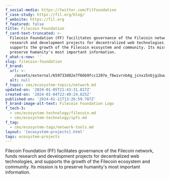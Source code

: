 ```yaml
---
f_social-media: https://twitter.com/FilFoundation
f_case-study: https://fil.org/blog/
f_website: https://fil.org
f_featured: false
title: Filecoin Foundation
f_card-text-truncated: >-
  Filecoin Foundation (FF) facilitates governance of the Filecoin network, funds
  research and development projects for decentralized web technologies, and
  supports the growth of the Filecoin ecosystem and community. Its mission is to
  preserve humanity's most important information.
f_what-s-new: ''
slug: filecoin-foundation
f_brand:
  url: >-
    /assets/external/659733d82e7f66b9fcc1207e_f6wivrnb4g_jcnxz5nbjgibuwdr2lejvhqh4hpyebuc.svg
  alt: null
f_topic: cms/ecosystem-topics/network.md
updated-on: '2024-01-05T21:43:31.817Z'
created-on: '2024-01-04T22:40:24.825Z'
published-on: '2024-01-11T13:26:59.787Z'
f_brand-image-alt-text: Filecoin Foundation Logo
f_tech-3:
  - cms/ecosystem-technology/filecoin.md
  - cms/ecosystem-technology/ipfs.md
f_tag:
  - cms/ecosystem-tags/network-tools.md
layout: '[ecosystem-projects].html'
tags: ecosystem-projects
---
```


Filecoin Foundation (FF) facilitates governance of the Filecoin network, funds research and development projects for decentralized web technologies, and supports the growth of the Filecoin ecosystem and community. Its mission is to preserve humanity's most important information.
